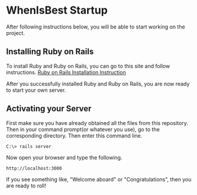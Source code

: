# WhenIsBest Startup
After following instructions below, you will be able to start working on the project.

## Installing Ruby on Rails
To install Ruby and Ruby on Rails, you can go to this site and follow instructions.
[Ruby on Rails Installation Instruction](https://www.tutorialspoint.com/ruby-on-rails/rails-installation.htm)

After you successfully installed Ruby and Ruby on Rails, you are now ready to start your own server.

## Activating your Server
First make sure you have already obtained all the files from this repository. Then in your command prompt(or whatever you use), go to the corresponding directory. Then enter this command line.

```
C:\> rails server
```

Now open your browser and type the following.

```
http://localhost:3000
```

If you see something like, "Welcome aboard" or "Congratulations", then you are ready to roll!
